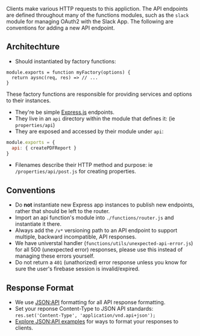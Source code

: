 Clients make various HTTP requests to this appliction.  The API endpoints are defined throughout many of the functions modules, such as the `slack` module for managing OAuth2 with the Slack App.  The following are conventions for adding a new API endpoint.

## Architechture
- Should instantiated by factory functions:
```
module.exports = function myFactory(options) {
  return aysnc(req, res) => // ...
}
```
These factory functions are responsible for providing services and options to their instances.
- They're be simple [Express.js](https://expressjs.com/) endpoints.
- They live in an `api` directory within the module that defines it: (ie `properties/api`)
- They are exposed and accessed by their module under `api`:
```js
module.exports = {
  api: { createPDFReport }
}
```
- Filenames describe their HTTP method and purpose: ie `/properties/api/post.js` for creating properties.

## Conventions
- Do **not** instantiate new Express app instances to publish new endpoints, rather that should be left to the router.
- Import an api function's module into `./functions/router.js` and instantiate it there.
- Always add the `/v*` versioning path to an API endpoint to support multiple, backward incompatible, API responses.
- We have universtal handler (`functions/utils/unexpected-api-error.js`) for all 500 (unexpected error) responses, please use this instead of managing these errors yourself.
- Do not return a `401` (unathorized) error response unless you know for sure the user's firebase session is invalid/expired.

## Response Format
- We use [JSON:API](https://jsonapi.org/) formatting for all API response formatting.
- Set your reponse Content-Type to JSON API standards: `res.set('Content-Type', 'application/vnd.api+json');`
- [Explore JSON:API examples](https://jsonapi.org/examples/) for ways to format your responses to clients.
